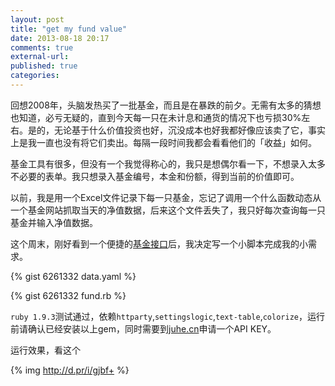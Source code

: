 ```yaml
---
layout: post
title: "get my fund value"
date: 2013-08-18 20:17
comments: true
external-url: 
published: true
categories: 
---
```


回想2008年，头脑发热买了一批基金，而且是在暴跌的前夕。无需有太多的猜想也知道，必亏无疑的，直到今天每一只在未计息和通货的情况下也亏损30%左右。是的，无论基于什么价值投资也好，沉没成本也好我都好像应该卖了它，事实上是我一直也没有将它们卖出。每隔一段时间我都会看看他们的「收益」如何。

基金工具有很多，但没有一个我觉得称心的，我只是想偶尔看一下，不想录入太多不必要的表单。我只想录入基金编号，本金和份额，得到当前的价值即可。

以前，我是用一个Excel文件记录下每一只基金，忘记了调用一个什么函数动态从一个基金网站抓取当天的净值数据，后来这个文件丢失了，我只好每次查询每一只基金并输入净值数据。

这个周末，刚好看到一个便捷的[基金接口](http://www.juhe.cn/docs/api/id/25)后，我决定写一个小脚本完成我的小需求。

{% gist 6261332 data.yaml %}

{% gist 6261332 fund.rb %}

`ruby 1.9.3`测试通过，依赖`httparty`,`settingslogic`,`text-table`,`colorize`，运行前请确认已经安装以上gem，同时需要到[juhe.cn](http://www.juhe.cn)申请一个API KEY。

运行效果，看这个

{% img http://d.pr/i/gjbf+ %} 